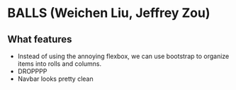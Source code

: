 # BALLS (Weichen Liu, Jeffrey Zou)

## What features
* Instead of using the annoying flexbox, we can use bootstrap to organize items into rolls and columns.
* DROPPPP
* Navbar looks pretty clean